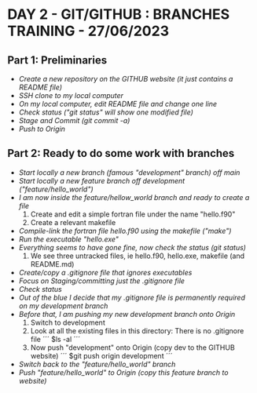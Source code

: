 # DAY 2 - GIT/GITHUB : BRANCHES TRAINING - 27/06/2023
## Part 1: Preliminaries
- *Create a new repository on the GITHUB website (it just contains a README file)*
- *SSH clone to my local computer*
- *On my local computer, edit README file and change one line*
- *Check status ("git status" will show one modified file)*
- *Stage and Commit (git commit -a)*
- *Push to Origin*
## Part 2: Ready to  do some work with branches
- *Start locally a new branch (famous "development" branch) off main*
- *Start locally a new feature branch off development ("feature/hello_world")*
- *I am now inside the feature/hellow_world branch and ready to create a file*
   1. Create and edit a simple fortran file under the name "hello.f90"
   1. Create a relevant makefile
- *Compile-link the fortran file hello.f90 using the makefile ("make")*
- *Run the executable "hello.exe"*
- *Everything seems to have gone fine, now check the status (git status)*
   1. We see three untracked files, ie hello.f90, hello.exe, makefile (and README.md)
- *Create/copy a .gitignore file that ignores executables*
- *Focus on Staging/committing just the .gitignore file*
- *Check status*
- *Out of the blue I decide that my .gitignore file is permanently required on my development branch*
- *Before that, I am pushing my new development branch onto Origin*
   1. Switch to development
   1. Look at all the existing files in this directory: There is no .gitignore file
       ´´´
       $ls -al
       ´´´
   1. Now push "development" onto Origin (copy dev to the GITHUB website)
       ´´´
       $git push origin development
       ´´´
- *Switch back to the "feature/hello_world" branch*
- *Push "feature/hello_world" to Origin (copy this feature branch to website)*

